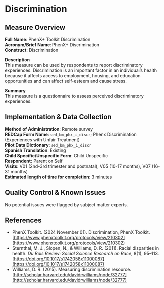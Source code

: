 # Discrimination
## Measure Overview
**Full Name**: PhenX+ Toolkit Discrimination    
**Acronym/Brief Name**: PhenX+ Discrimination   
**Construct**: Discrimination   

**Description**     
This measure can be used by respondents to report discriminatory experiences. Discrimination is an important factor in an individual’s health because it affects access to employment, housing, and education opportunities and can affect self-esteem and cause stress.    

**Summary**     
This measure is a questionnaire to assess perceived discriminatory experiences.

## Implementation & Data Collection
**Method of Administration**: Remote survey  
**REDCap Form Name**: `sed_bm_phx_i_discr`; Phenx Discrimination (Experiences with Unfair Treatment)    
**Pilot Data Dictionary**: `sed_bm_phx_i_discr`     
**Spanish Translation**: Existing  
**Child Specific/Unspecific Form**: Child Unspecific  
**Respondent:** Parent on Self  
**Visits**: V01 (2nd-3rd trimester and postnatal), V05 (10-17 months), V07 (16-31 months)     
**Estimated length of time for completion**: 3 minutes

## Quality Control & Known Issues   
No potential issues were flagged by subject matter experts.

## References
 - PhenX Toolkit. (2024 November 01). Discrimination, PhenX Toolkit. [https://www.phenxtoolkit.org/protocols/view/210302](https://www.phenxtoolkit.org/protocols/view/210302)
 - Sternthal, M. J., Slopen, N., & Williams, D. R. (2011). Racial disparities in health. *Du Bois Review: Social Science Research on Race*, 8(1), 95–113. [https://doi.org/10.1017/s1742058x11000087](https://doi.org/10.1017/s1742058x11000087)
 - Williams, D. R. (2015). Measuring discrimination resource. [http://scholar.harvard.edu/davidrwilliams/node/32777](http://scholar.harvard.edu/davidrwilliams/node/32777)
